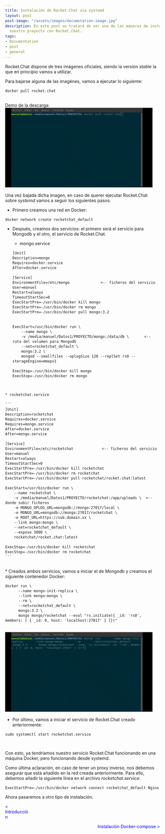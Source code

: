 ```yaml
---
title: Instalación de Rocket.Chat via systemd
layout: post
post-image: "/assets/images/documetation-image.jpg"
description: En este post se tratará de ver una de las maneras de instalación de
  nuestro proyecto con Rocket.Chat. 
tags:
- Documentation
- post
- general
---
```


Rocket.Chat dispone de tres imágenes oficiales, siendo la versión _stable_ la que en principio 
vamos a utilizar. 

Para bajarse alguna de las imagénes, vamos a ejecutar lo siguiente:

```
docker pull rocket.chat
```
<br>
Demo de la descarga:

<img src="/assets/images/descarga-imagen.gif" width="480" height="259" frameBorder="0"/>

Una vez bajada dicha imagen, en caso de querer ejecutar Rocket.Chat sobre _systemd_ vamos a seguir los
siguientes pasos:

* Primero creamos una red en Docker:

```
docker network create rocketchat_default
```

* Después, creamos dos servicios: el primero será el servicio para Mongodb y el otro, el servicio de
Rocket.Chat.

	* mongo.service

	```
	[Unit]
	Description=mongo
	Requires=docker.service
	After=docker.service
	
	[Service]
	EnvironmentFile=/etc/mongo				<-- ficheros del servicio
	User=manuel
	Restart=always
	TimeoutStartSec=0
	ExecStartPre=-/usr/bin/docker kill mongo
	ExecStartPre=-/usr/bin/docker rm mongo
	ExecStartPre=-/usr/bin/docker pull mongo:3.2
	
	
	ExecStart=/usr/bin/docker run \
	    --name mongo \
	    -v /media/manuel/Datos1/PROYECTO/mongo:/data/db \		<-- ruta del volumen para Mongodb
	    --net=rocketchat_default \
	    mongo:3.2 \
	    mongod --smallfiles --oplogSize 128 --replSet rs0 --storageEngine=mmapv1
	
	ExecStop=-/usr/bin/docker kill mongo
	ExecStop=-/usr/bin/docker rm mongo
	```
<br>

	* rocketchat.service

	```
	[Unit]
	Description=rocketchat
	Requires=docker.service
	Requires=mongo.service
	After=docker.service
	After=mongo.service
	
	[Service]
	EnvironmentFile=/etc/rocketchat				<-- ficheros del servicio
	User=manuel						
	Restart=always
	TimeoutStartSec=0
	ExecStartPre=-/usr/bin/docker kill rocketchat
	ExecStartPre=-/usr/bin/docker rm rocketchat
	ExecStartPre=-/usr/bin/docker pull rocketchat/rocket.chat:latest
	
	ExecStart=/usr/bin/docker run \
	    --name rocketchat \
	    -v /media/manuel/Datos1/PROYECTO/rocketchat:/app/uploads \	<-- donde subir ficheros
	    -e MONGO_OPLOG_URL=mongodb://mongo:27017/local \
	    -e MONGO_URL=mongodb://mongo:27017/rocketchat \
	    -e ROOT_URL=https://sub.domain.xx \
	    --link mongo:mongo \
	    --net=rocketchat_default \
	    --expose 3000 \
	    rocketchat/rocket.chat:latest
	
	ExecStop=-/usr/bin/docker kill rocketchat
	ExecStop=-/usr/bin/docker rm rocketchat
	```
<br>
* Creados ambos servicios, vamos a iniciar el de Mongodb y creamos el siguiente contenedor Docker:

```
docker run \
      --name mongo-init-replica \
      --link mongo:mongo \
      --rm \
      --net=rocketchat_default \
      mongo:3.2 \
      mongo mongo/rocketchat --eval "rs.initiate({ _id: 'rs0', members: [ { _id: 0, host: 'localhost:27017' } ]})"
```
<br>
<img src="/assets/images/contenedor-mongo.gif" width="480" height="259" frameBorder="0"/>
<br>

* Por último, vamos a iniciar el servicio de Rocket.Chat creado anteriormente:

```
sudo systemctl start rocketchat.service
```
<br>

Con esto, ya tendriamos nuestro servicio Rocket.Chat funcionando en una máquina Docker, pero funcionando
desde systemd.

Como última aclaración, en caso de tener un proxy inverso, nos debemos asegurar que está añadido
en la red creada anteriormente. Para ello, debemos añadir la siguiente línea en el archivo
_rocketchat.service_:


```
ExecStartPre=-/usr/bin/docker network connect rocketchat_default Nginx
```

Ahora pasaremos a otro tipo de instalación.

<div>

 <span style="margin-right:980px;text-align:left;color:blue" onclick="document.location.href = 'introduction-post'; return false">< Introducción</span>

 <span style="margin-left:0px;float:right;color:blue" onclick="document.location.href = 'dockercompose-post'; return false">Instalación Docker-compose ></span>

</div>
